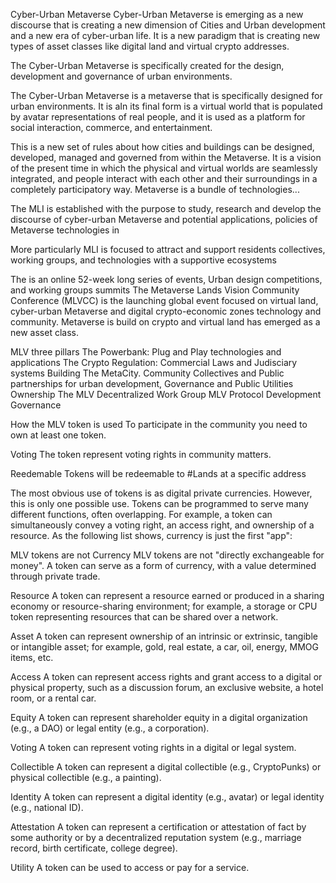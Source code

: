 Cyber-Urban Metaverse
Cyber-Urban Metaverse is emerging as a new discourse that is creating a new dimension of Cities and Urban development and a new era of cyber-urban life. It is a new paradigm that is creating new types of asset classes like digital land and virtual crypto addresses.

The Cyber-Urban Metaverse is specifically created for the design, development and governance of urban environments.

The Cyber-Urban Metaverse is a metaverse that is specifically designed for urban environments. It is aIn its final form is a virtual world that is populated by avatar representations of real people, and it is used as a platform for social interaction, commerce, and entertainment.

This is a new set of rules about how cities and buildings can be designed, developed, managed and governed from within the Metaverse. It is a vision of the present time in which the physical and virtual worlds are seamlessly integrated, and people interact with each other and their surroundings in a completely participatory way. Metaverse is a bundle of technologies...

The MLI is established with the purpose to study, research and develop the discourse of cyber-urban Metaverse and potential applications, policies of Metaverse technologies in

More particularly MLI is focused to attract and support residents collectives, working groups, and technologies with a supportive ecosystems

The is an online 52-week long series of events, Urban design competitions, and working groups summits
The Metaverse Lands Vision Community Conference (MLVCC) is the launching global event focused on virtual land, cyber-urban Metaverse and digital crypto-economic zones technology and community. Metaverse is build on crypto and virtual land has emerged as a new asset class.

MLV three pillars
The Powerbank: Plug and Play technologies and applications
The Crypto Regulation: Commercial Laws and Judisciary systems
Building The MetaCity. Community Collectives and Public partnerships for urban development, Governance and Public Utilities Ownership
The MLV Decentralized Work Group
MLV Protocol Development Governance

How the MLV token is used
To participate in the community you need to own at least one token.

Voting The token represent voting rights in community matters.

Reedemable Tokens will be redeemable to #Lands at a specific address

The most obvious use of tokens is as digital private currencies. However, this is only one possible use. Tokens can be programmed to serve many different functions, often overlapping. For example, a token can simultaneously convey a voting right, an access right, and ownership of a resource. As the following list shows, currency is just the first "app":

MLV tokens are not Currency MLV tokens are not "directly exchangeable for money". A token can serve as a form of currency, with a value determined through private trade.

Resource A token can represent a resource earned or produced in a sharing economy or resource-sharing environment; for example, a storage or CPU token representing resources that can be shared over a network.

Asset A token can represent ownership of an intrinsic or extrinsic, tangible or intangible asset; for example, gold, real estate, a car, oil, energy, MMOG items, etc.

Access A token can represent access rights and grant access to a digital or physical property, such as a discussion forum, an exclusive website, a hotel room, or a rental car.

Equity A token can represent shareholder equity in a digital organization (e.g., a DAO) or legal entity (e.g., a corporation).

Voting A token can represent voting rights in a digital or legal system.

Collectible A token can represent a digital collectible (e.g., CryptoPunks) or physical collectible (e.g., a painting).

Identity A token can represent a digital identity (e.g., avatar) or legal identity (e.g., national ID).

Attestation A token can represent a certification or attestation of fact by some authority or by a decentralized reputation system (e.g., marriage record, birth certificate, college degree).

Utility A token can be used to access or pay for a service.
